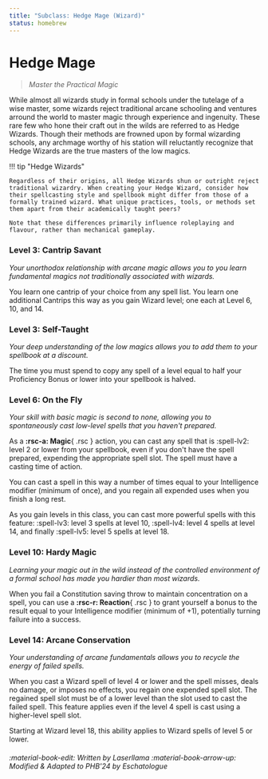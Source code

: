 ```yaml
---
title: "Subclass: Hedge Mage (Wizard)"
status: homebrew
---
```


<p style="display:none">
Master the Practical Magic
</p>

# Hedge Mage

> *Master the Practical Magic* 

While almost all wizards study in formal schools under the tutelage of a wise master, some wizards reject traditional arcane schooling and ventures arround the world to master magic through experience and ingenuity. These rare few who hone their craft out in the wilds are referred to as Hedge Wizards. Though their methods are frowned upon by formal wizarding schools, any archmage worthy of his station will reluctantly recognize that Hedge Wizards are the true masters of the low magics.

!!! tip "Hedge Wizards"

    Regardless of their origins, all Hedge Wizards shun or outright reject traditional wizardry. When creating your Hedge Wizard, consider how their spellcasting style and spellbook might differ from those of a formally trained wizard. What unique practices, tools, or methods set them apart from their academically taught peers?  

    Note that these differences primarily influence roleplaying and flavour, rather than mechanical gameplay.

### Level 3: Cantrip Savant

*Your unorthodox relationship with arcane magic allows you to you learn fundamental magics not traditionally associated with wizards.*

You learn one cantrip of your choice from any spell list. You learn one additional Cantrips this way as you gain Wizard level; one each at Level 6, 10, and 14.

### Level 3: Self-Taught

*Your deep understanding of the low magics allows you to add them to your spellbook at a discount.* 

The time you must spend to copy any spell of a level equal to half your Proficiency Bonus or lower into your spellbook is halved.

### Level 6: On the Fly

*Your skill with basic magic is second to none, allowing you to spontaneously cast low-level spells that you haven't prepared.* 

As a **:rsc-a: Magic**{ .rsc } action, you can cast any spell that is :spell-lv2: level 2 or lower from your spellbook, even if you don't have the spell prepared, expending the appropriate spell slot. The spell must have a casting time of action.

You can cast a spell in this way a number of times equal to your Intelligence modifier (minimum of once), and you regain all expended uses when you finish a long rest.

As you gain levels in this class, you can cast more powerful spells with this feature: :spell-lv3: level 3 spells at level 10, :spell-lv4: level 4 spells at level 14, and finally :spell-lv5: level 5 spells at level 18.

### Level 10: Hardy Magic

*Learning your magic out in the wild instead of the controlled environment of a formal school has made you hardier than most wizards.*

When you fail a Constitution saving throw to maintain concentration on a spell, you can use a **:rsc-r: Reaction**{ .rsc } to grant yourself a bonus to the result equal to your Intelligence modifier (minimum of +1), potentially turning failure into a success.

### Level 14: Arcane Conservation

*Your understanding of arcane fundamentals allows you to recycle the energy of failed spells.*

When you cast a Wizard spell of level 4 or lower and the spell misses, deals no damage, or imposes no effects, you regain one expended spell slot. The regained spell slot must be of a lower level than the slot used to cast the failed spell. This feature applies even if the level 4 spell is cast using a higher-level spell slot.

Starting at Wizard level 18, this ability applies to Wizard spells of level 5 or lower.

###### :material-book-edit: Written by *Laserllama* :material-book-arrow-up: Modified & Adapted to PHB'24 by *Eschatologue*
